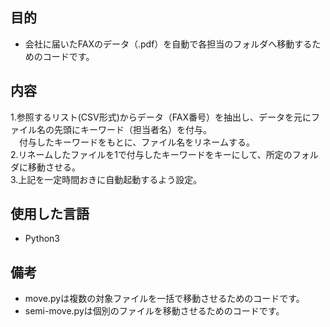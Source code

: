 ## 目的 
- 会社に届いたFAXのデータ（.pdf）を自動で各担当のフォルダへ移動するためのコードです。

## 内容
  1.参照するリスト(CSV形式)からデータ（FAX番号）を抽出し、データを元にファイル名の先頭にキーワード（担当者名）を付与。  
  　付与したキーワードをもとに、ファイル名をリネームする。  
  2.リネームしたファイルを1で付与したキーワードをキーにして、所定のフォルダに移動させる。  
  3.上記を一定時間おきに自動起動するよう設定。

## 使用した言語  
- Python3 

## 備考
- move.pyは複数の対象ファイルを一括で移動させるためのコードです。 
- semi-move.pyは個別のファイルを移動させるためのコードです。
